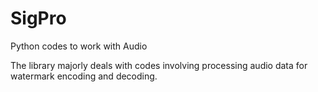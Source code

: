 # SigPro
Python codes to work with Audio

The library majorly deals with codes involving processing audio data for watermark encoding and decoding.


